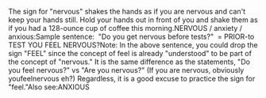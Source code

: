 The sign for "nervous" shakes the hands as if you are nervous and can't 
	keep your hands still. Hold your hands out in front of you and shake them as 
	if you had a 128-ounce cup of coffee this morning.NERVOUS / anxiety / anxious:Sample sentence:  "Do you get nervous before tests?"  = PRIOR-to 
	TEST YOU FEEL NERVOUS?Note: In the above sentence, you could drop the sign "FEEL" since the 
	concept of feel is already "understood" to be part of the concept of 
	"nervous." It is the same difference as the statements, "Do you feel 
	nervous?" vs "Are you nervous?" (If you are nervous, obviously youfeelnervous eh?) Regardless, it is a good excuse to practice the 
	sign for "feel."Also see:ANXIOUS
